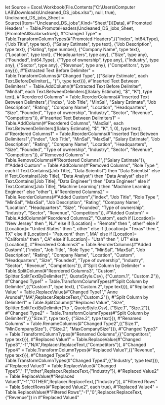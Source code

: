 let
    Source = Excel.Workbook(File.Contents("C:\Users\Computer LAB\Downloads\Uncleaned_DS_jobs.xlsx"), null, true),
    Uncleaned_DS_jobs_Sheet = Source{[Item="Uncleaned_DS_jobs",Kind="Sheet"]}[Data],
    #"Promoted Headers" = Table.PromoteHeaders(Uncleaned_DS_jobs_Sheet, [PromoteAllScalars=true]),
    #"Changed Type" = Table.TransformColumnTypes(#"Promoted Headers",{{"index", Int64.Type}, {"Job Title", type text}, {"Salary Estimate", type text}, {"Job Description", type text}, {"Rating", type number}, {"Company Name", type text}, {"Location", type text}, {"Headquarters", type any}, {"Size", type any}, {"Founded", Int64.Type}, {"Type of ownership", type any}, {"Industry", type any}, {"Sector", type any}, {"Revenue", type any}, {"Competitors", type any}}),
    #"Extracted Text Before Delimiter" = Table.TransformColumns(#"Changed Type", {{"Salary Estimate", each Text.BeforeDelimiter(_, "("), type text}}),
    #"Inserted Text Between Delimiters" = Table.AddColumn(#"Extracted Text Before Delimiter", "MinSal", each Text.BetweenDelimiters([Salary Estimate], "$", "K"), type text),
    #"Reordered Columns" = Table.ReorderColumns(#"Inserted Text Between Delimiters",{"index", "Job Title", "MinSal", "Salary Estimate", "Job Description", "Rating", "Company Name", "Location", "Headquarters", "Size", "Founded", "Type of ownership", "Industry", "Sector", "Revenue", "Competitors"}),
    #"Inserted Text Between Delimiters1" = Table.AddColumn(#"Reordered Columns", "MaxSal", each Text.BetweenDelimiters([Salary Estimate], "$", "K", 1, 0), type text),
    #"Reordered Columns1" = Table.ReorderColumns(#"Inserted Text Between Delimiters1",{"index", "Job Title", "MinSal", "MaxSal", "Salary Estimate", "Job Description", "Rating", "Company Name", "Location", "Headquarters", "Size", "Founded", "Type of ownership", "Industry", "Sector", "Revenue", "Competitors"}),
    #"Removed Columns" = Table.RemoveColumns(#"Reordered Columns1",{"Salary Estimate"}),
    #"Added Custom" = Table.AddColumn(#"Removed Columns", "Role Type ", each if Text.Contains([Job Title], "Data Scientist") then
"Data Scientist"
else if Text.Contains([Job Title], "Data Analyst") then
"Data Analyst"
else if Text.Contains([Job Title], "Data Engineer") then
"Data Engineer"
else if Text.Contains([Job Title], "Machine Learning") then
"Machine Learning Engineer"
else
"other"),
    #"Reordered Columns2" = Table.ReorderColumns(#"Added Custom",{"index", "Job Title", "Role Type ", "MinSal", "MaxSal", "Job Description", "Rating", "Company Name", "Location", "Headquarters", "Size", "Founded", "Type of ownership", "Industry", "Sector", "Revenue", "Competitors"}),
    #"Added Custom1" = Table.AddColumn(#"Reordered Columns2", "Custom", each if [Location]= "New Jersey" then ", NJ"
else if [Location] = "Remote" then ", other"
else if [Location]= "United States" then ", other"
else if [Location]= "Texas" then ", TX"
else if [Location]= "Patuxent" then ", MA"
else if [Location]= "California" then ", CA"
else if [Location]= "Utah" then ", UT"
else [Location]),
    #"Reordered Columns3" = Table.ReorderColumns(#"Added Custom1",{"index", "Job Title", "Role Type ", "MinSal", "MaxSal", "Job Description", "Rating", "Company Name", "Location", "Custom", "Headquarters", "Size", "Founded", "Type of ownership", "Industry", "Sector", "Revenue", "Competitors"}),
    #"Split Column by Delimiter" = Table.SplitColumn(#"Reordered Columns3", "Custom", Splitter.SplitTextByDelimiter(",", QuoteStyle.Csv), {"Custom.1", "Custom.2"}),
    #"Changed Type1" = Table.TransformColumnTypes(#"Split Column by Delimiter",{{"Custom.1", type text}, {"Custom.2", type text}}),
    #"Replaced Value" = Table.ReplaceValue(#"Changed Type1"," Anne Arundel","MA",Replacer.ReplaceText,{"Custom.2"}),
    #"Split Column by Delimiter1" = Table.SplitColumn(#"Replaced Value", "Size", Splitter.SplitTextByDelimiter("to ", QuoteStyle.Csv), {"Size.1", "Size.2"}),
    #"Changed Type2" = Table.TransformColumnTypes(#"Split Column by Delimiter1",{{"Size.1", type text}, {"Size.2", type text}}),
    #"Renamed Columns" = Table.RenameColumns(#"Changed Type2",{{"Size.1", "MinCompanySize"}, {"Size.2", "MaxCompanySize"}}),
    #"Changed Type3" = Table.TransformColumnTypes(#"Renamed Columns",{{"Competitors", type text}}),
    #"Replaced Value1" = Table.ReplaceValue(#"Changed Type3","-1","N/A",Replacer.ReplaceText,{"Competitors"}),
    #"Changed Type4" = Table.TransformColumnTypes(#"Replaced Value1",{{"Revenue", type text}}),
    #"Changed Type5" = Table.TransformColumnTypes(#"Changed Type4",{{"Industry", type text}}),
    #"Replaced Value3" = Table.ReplaceValue(#"Changed Type5","-1","other",Replacer.ReplaceText,{"Industry"}),
    #"Replaced Value2" = Table.ReplaceValue(#"Replaced Value3","-1","OTHER",Replacer.ReplaceText,{"Industry"}),
    #"Filtered Rows" = Table.SelectRows(#"Replaced Value2", each true),
    #"Replaced Value4" = Table.ReplaceValue(#"Filtered Rows","-1","0",Replacer.ReplaceText,{"Revenue"})
in
    #"Replaced Value4"

